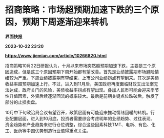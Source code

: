 # 招商策略：市场超预期加速下跌的三个原因，预期下周逐渐迎来转机
**界面快报**

**2023-10-22 23:20**

**https://www.jiemian.com/article/10266820.html**

招商策略10月22日研报认为，十月以来市场突然超预期加速下跌，主要是三个原因造成，但是这三个原因预期下周开始都有望改善。首先是业绩披露期市场避险情绪较为严重。下周业绩披露期有望结束，上市公司业绩拐点有望到来。其次是美债收益率超预期加速上行。不过，进入到11月后，美国政府再度面临财政支出法案无法达成，政府关门的风险，美债收益率拐点有望出现。叠加人民币可能会迎来季节性升值因素，外资后续逐渐回流的概率较大。最后是前期关键点位跌破后，触发了部分的止损卖盘。

10月中下旬政治局会议有望召开，政策层面有可能迎来推动情绪回暖的转机。行业配置层面，进入到10月底，投资者需要综合考虑明年的业绩趋势、过往表现、资金趋势和产业趋势来进行仓位调整，综合这些因素科技TMT、电新、有色、化工、医药等中国优势制造行业值得重点关注。